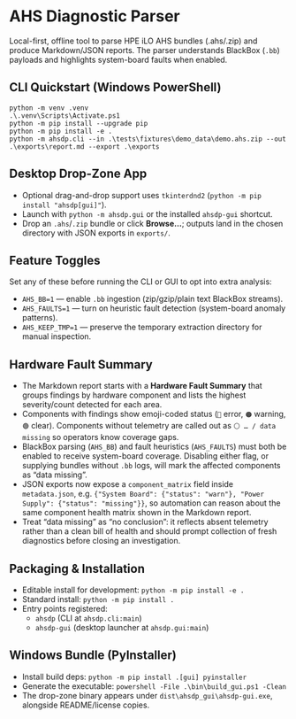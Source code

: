 # AHS Diagnostic Parser

Local-first, offline tool to parse HPE iLO AHS bundles (.ahs/.zip) and produce Markdown/JSON reports.
The parser understands BlackBox (`.bb`) payloads and highlights system-board faults when enabled.

## CLI Quickstart (Windows PowerShell)
```
python -m venv .venv
.\.venv\Scripts\Activate.ps1
python -m pip install --upgrade pip
python -m pip install -e .
python -m ahsdp.cli --in .\tests\fixtures\demo_data\demo.ahs.zip --out .\exports\report.md --export .\exports
```

## Desktop Drop-Zone App
- Optional drag-and-drop support uses `tkinterdnd2` (`python -m pip install "ahsdp[gui]"`).
- Launch with `python -m ahsdp.gui` or the installed `ahsdp-gui` shortcut.
- Drop an `.ahs`/`.zip` bundle or click **Browse…**; outputs land in the chosen directory with JSON exports in `exports/`.

## Feature Toggles
Set any of these before running the CLI or GUI to opt into extra analysis:
- `AHS_BB=1` — enable `.bb` ingestion (zip/gzip/plain text BlackBox streams).
- `AHS_FAULTS=1` — turn on heuristic fault detection (system-board anomaly patterns).
- `AHS_KEEP_TMP=1` — preserve the temporary extraction directory for manual inspection.

## Hardware Fault Summary
- The Markdown report starts with a **Hardware Fault Summary** that groups findings by hardware component and lists the highest severity/count detected for each area.
- Components with findings show emoji-coded status (`🔴` error, `🟠` warning, `🟢` clear). Components without telemetry are called out as `⚪ … / data missing` so operators know coverage gaps.
- BlackBox parsing (`AHS_BB`) and fault heuristics (`AHS_FAULTS`) must both be enabled to receive system-board coverage. Disabling either flag, or supplying bundles without `.bb` logs, will mark the affected components as “data missing”.
- JSON exports now expose a `component_matrix` field inside `metadata.json`, e.g. `{"System Board": {"status": "warn"}, "Power Supply": {"status": "missing"}}`, so automation can reason about the same component health matrix shown in the Markdown report.
- Treat “data missing” as “no conclusion”: it reflects absent telemetry rather than a clean bill of health and should prompt collection of fresh diagnostics before closing an investigation.

## Packaging & Installation
- Editable install for development: `python -m pip install -e .`
- Standard install: `python -m pip install .`
- Entry points registered:
  - `ahsdp` (CLI at `ahsdp.cli:main`)
  - `ahsdp-gui` (desktop launcher at `ahsdp.gui:main`)

## Windows Bundle (PyInstaller)
- Install build deps: `python -m pip install .[gui] pyinstaller`
- Generate the executable: `powershell -File .\bin\build_gui.ps1 -Clean`
- The drop-zone binary appears under `dist\ahsdp_gui\ahsdp-gui.exe`, alongside README/license copies.
